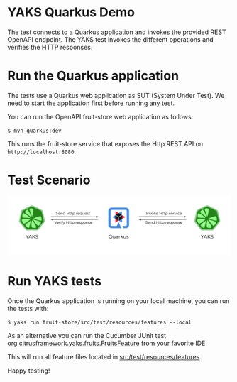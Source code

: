 # YAKS Quarkus Demo

The test connects to a Quarkus application and invokes the provided REST OpenAPI endpoint.
The YAKS test invokes the different operations and verifies the HTTP responses.

# Run the Quarkus application

The tests use a Quarkus web application as SUT (System Under Test). We need to start the application first before running any test.

You can run the OpenAPI fruit-store web application as follows:

```shell script
$ mvn quarkus:dev
```                             

This runs the fruit-store service that exposes the Http REST API on `http://localhost:8080`.

# Test Scenario

![test-scenario](test-scenario.png)

# Run YAKS tests

Once the Quarkus application is running on your local machine, you can run the tests with:

```shell script
$ yaks run fruit-store/src/test/resources/features --local
```

As an alternative you can run the Cucumber JUnit test 
[org.citrusframework.yaks.fruits.FruitsFeature](fruit-store/src/test/java/org/citrusframework/yaks/fruits/FruitsFeature.java) from your favorite IDE.

This will run all feature files located in [src/test/resources/features](fruit-store/src/test/resources/features).

Happy testing!
